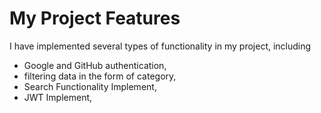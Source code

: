 # My Project Features

I have implemented several types of functionality in my project, including
- Google and GitHub authentication, 
- filtering data in the form of category, 
- Search Functionality Implement, 
- JWT Implement,